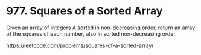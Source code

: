 # 977. Squares of a Sorted Array

Given an array of integers A sorted in non-decreasing order, return an array of the squares of each number, also in sorted non-decreasing order.

<https://leetcode.com/problems/squares-of-a-sorted-array/>

